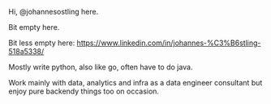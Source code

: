 Hi, @johannesostling here.

Bit empty here.

Bit less empty here: https://www.linkedin.com/in/johannes-%C3%B6stling-518a5338/

Mostly write python, also like go, often have to do java.

Work mainly with data, analytics and infra as a data engineer consultant but enjoy pure backendy things too on occasion.
